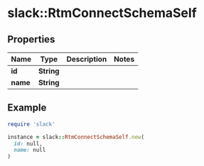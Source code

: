 # slack::RtmConnectSchemaSelf

## Properties

| Name | Type | Description | Notes |
| ---- | ---- | ----------- | ----- |
| **id** | **String** |  |  |
| **name** | **String** |  |  |

## Example

```ruby
require 'slack'

instance = slack::RtmConnectSchemaSelf.new(
  id: null,
  name: null
)
```

